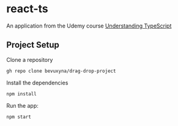 # react-ts

An application from the Udemy course [Understanding TypeScript](https://www.udemy.com/course/understanding-typescript/)

## Project Setup

Clone a repository
```sh
gh repo clone bevuxyna/drag-drop-project
```

Install the dependencies

```sh
npm install
```

Run the app:

```sh
npm start
```
